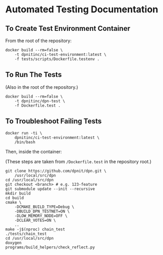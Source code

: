 # Automated Testing Documentation

## To Create Test Environment Container

From the root of the repository:

    docker build --rm=false \
        -t dpnitinc/ci-test-environment:latest \
        -f tests/scripts/Dockerfile.testenv .

## To Run The Tests

(Also in the root of the repository.)

    docker build --rm=false \
        -t dpnitinc/dpn-test \
        -f Dockerfile.test .

## To Troubleshoot Failing Tests

    docker run -ti \
        dpnitinc/ci-test-environment:latest \
        /bin/bash

Then, inside the container:

(These steps are taken from `/Dockerfile.test` in the
repository root.)

    git clone https://github.com/dpnit/dpn.git \
        /usr/local/src/dpn
    cd /usr/local/src/dpn
    git checkout <branch> # e.g. 123-feature
    git submodule update --init --recursive
    mkdir build
    cd build
    cmake \
        -DCMAKE_BUILD_TYPE=Debug \
        -DBUILD_DPN_TESTNET=ON \
        -DLOW_MEMORY_NODE=OFF \
        -DCLEAR_VOTES=ON \
        ..
    make -j$(nproc) chain_test
    ./tests/chain_test
    cd /usr/local/src/dpn
    doxygen
    programs/build_helpers/check_reflect.py

